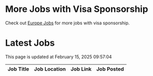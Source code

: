 # More Jobs with Visa Sponsorship

Check out [Europe Jobs](https://github.com/sureshparimi/europejobs#latest-jobs) for more jobs with visa sponsorship.

# Latest Jobs

This page is updated at February 15, 2025 09:57:04

| Job Title | Job Location | Job Link | Job Posted |
| --- | --- | --- | --- |
